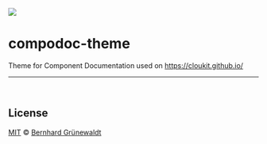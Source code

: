 [![](https://cloukit.github.io/assets/images/cloukit-banner-github.svg?v3)](https://cloukit.github.io/)

# compodoc-theme

Theme for Component Documentation used on https://cloukit.github.io/

-----

&nbsp;

## License

[MIT](./LICENSE) © [Bernhard Grünewaldt](https://github.com/clouless)
